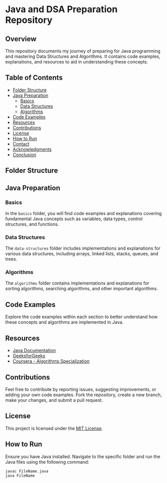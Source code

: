 # Java and DSA Preparation Repository

## Overview
This repository documents my journey of preparing for Java programming and mastering Data Structures and Algorithms. It contains code examples, explanations, and resources to aid in understanding these concepts.

## Table of Contents
- [Folder Structure](#folder-structure)
- [Java Preparation](#java-preparation)
  - [Basics](#basics)
  - [Data Structures](#data-structures)
  - [Algorithms](#algorithms)
- [Code Examples](#code-examples)
- [Resources](#resources)
- [Contributions](#contributions)
- [License](#license)
- [How to Run](#how-to-run)
- [Contact](#contact)
- [Acknowledgments](#acknowledgments)
- [Conclusion](#conclusion)

## Folder Structure



## Java Preparation

### Basics
In the `basics` folder, you will find code examples and explanations covering fundamental Java concepts such as variables, data types, control structures, and functions.

### Data Structures
The `data-structures` folder includes implementations and explanations for various data structures, including arrays, linked lists, stacks, queues, and trees.

### Algorithms
The `algorithms` folder contains implementations and explanations for sorting algorithms, searching algorithms, and other important algorithms.

## Code Examples
Explore the code examples within each section to better understand how these concepts and algorithms are implemented in Java.

## Resources
- [Java Documentation](https://docs.oracle.com/en/java/)
- [GeeksforGeeks](https://www.geeksforgeeks.org/)
- [Coursera - Algorithms Specialization](https://www.coursera.org/specializations/algorithms)

## Contributions
Feel free to contribute by reporting issues, suggesting improvements, or adding your own code examples. Fork the repository, create a new branch, make your changes, and submit a pull request.

## License
This project is licensed under the [MIT License](LICENSE).

## How to Run
Ensure you have Java installed. Navigate to the specific folder and run the Java files using the following command:

```bash
javac FileName.java
java FileName

